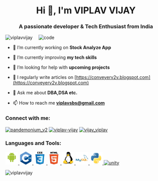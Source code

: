 <h1 align="center">Hi 👋, I'm VIPLAV VIJAY</h1>
<h3 align="center">A passionate developer & Tech Enthusiast from India</h3>

<img align="right" alt="code" width="400" src="https://www.bing.com/images/search?view=detailV2&ccid=4W%2fZiii7&id=92E6A84FAC6B2D9D873F26D66BEF29C2A55D550E&thid=OIP.4W_Ziii7Krf-0nBuqGSnHAAAAA&mediaurl=https%3a%2f%2fmedia.giphy.com%2fmedia%2fr2GeVMsGfTuaA%2fgiphy.gif&exph=480&expw=474&q=coder+gif&simid=608003284774583923&FORM=IRPRST&ck=48FCD439C1BD41232CBF9723BC66BEFA&selectedIndex=131131
">

<p align="left"> <img src="https://komarev.com/ghpvc/?username=viplavvijay&label=Profile%20views&color=0e75b6&style=flat" alt="viplavvijay" /> </p>

- 🔭 I’m currently working on **Stock Analyze App**

- 🌱 I’m currently improving **my tech skills**

- 🤝 I’m looking for help with **upcoming projects**

- 📝 I regularly write articles on [https://conveyerv2v.blogspot.com](https://conveyerv2v.blogspot.com)

- 💬 Ask me about **DBA,DSA etc.**

- 📫 How to reach me **viplavsbs@gmail.com**

<h3 align="left">Connect with me:</h3>
<p align="left">
<a href="https://twitter.com/pandemonium_v2" target="blank"><img align="center" src="https://raw.githubusercontent.com/rahuldkjain/github-profile-readme-generator/master/src/images/icons/Social/twitter.svg" alt="pandemonium_v2" height="30" width="40" /></a>
<a href="https://linkedin.com/in/viplav-vijay" target="blank"><img align="center" src="https://raw.githubusercontent.com/rahuldkjain/github-profile-readme-generator/master/src/images/icons/Social/linked-in-alt.svg" alt="viplav-vijay" height="30" width="40" /></a>
<a href="https://instagram.com/vijay_viplav" target="blank"><img align="center" src="https://raw.githubusercontent.com/rahuldkjain/github-profile-readme-generator/master/src/images/icons/Social/instagram.svg" alt="vijay_viplav" height="30" width="40" /></a>
</p>

<h3 align="left">Languages and Tools:</h3>
<p align="left"> <a href="https://developer.android.com" target="_blank" rel="noreferrer"> <img src="https://raw.githubusercontent.com/devicons/devicon/master/icons/android/android-original-wordmark.svg" alt="android" width="40" height="40"/> </a> <a href="https://www.w3schools.com/cpp/" target="_blank" rel="noreferrer"> <img src="https://raw.githubusercontent.com/devicons/devicon/master/icons/cplusplus/cplusplus-original.svg" alt="cplusplus" width="40" height="40"/> </a> <a href="https://www.w3schools.com/css/" target="_blank" rel="noreferrer"> <img src="https://raw.githubusercontent.com/devicons/devicon/master/icons/css3/css3-original-wordmark.svg" alt="css3" width="40" height="40"/> </a> <a href="https://www.w3.org/html/" target="_blank" rel="noreferrer"> <img src="https://raw.githubusercontent.com/devicons/devicon/master/icons/html5/html5-original-wordmark.svg" alt="html5" width="40" height="40"/> </a> <a href="https://www.linux.org/" target="_blank" rel="noreferrer"> <img src="https://raw.githubusercontent.com/devicons/devicon/master/icons/linux/linux-original.svg" alt="linux" width="40" height="40"/> </a> <a href="https://www.mysql.com/" target="_blank" rel="noreferrer"> <img src="https://raw.githubusercontent.com/devicons/devicon/master/icons/mysql/mysql-original-wordmark.svg" alt="mysql" width="40" height="40"/> </a> <a href="https://www.python.org" target="_blank" rel="noreferrer"> <img src="https://raw.githubusercontent.com/devicons/devicon/master/icons/python/python-original.svg" alt="python" width="40" height="40"/> </a> <a href="https://unity.com/" target="_blank" rel="noreferrer"> <img src="https://www.vectorlogo.zone/logos/unity3d/unity3d-icon.svg" alt="unity" width="40" height="40"/> </a> </p>

<p><img align="left" src="https://github-readme-stats.vercel.app/api/top-langs?username=viplavvijay&show_icons=true&locale=en&layout=compact" alt="viplavvijay" /></p>


<!---
Viplavvijay/Viplavvijay is a ✨ special ✨ repository because its `README.md` (this file) appears on your GitHub profile.
You can click the Preview link to take a look at your changes.
--->
